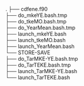 

.
├── cdfene.f90 <br>
├── do_mkeYE.bash.tmp <br>
├── do_tkeMO.bash.tmp <br>
├── do_YearMean.bash.tmp <br>
├── launch_mkeYE.bash <br>
├── launch_tkeMO.bash <br>
├── launch_YearMean.bash <br>
└── STORE-SAVE <br>
    ├── do_TarMKE-YE.bash.tmp <br>
    ├── do_TarTEKE.bash.tmp <br>
    ├── launch_TarMKE-YE.bash <br>
    └── launch_TarTEKE.bash <br>
